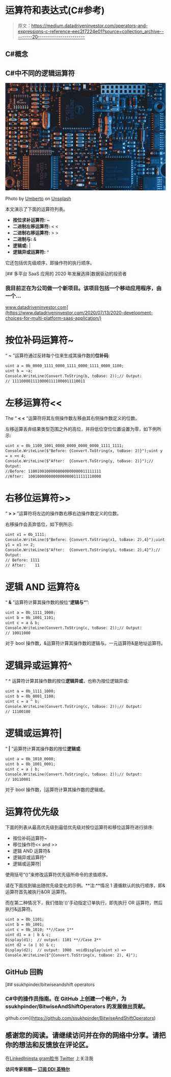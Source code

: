 # 运算符和表达式(C#参考)

> 原文：<https://medium.datadriveninvestor.com/operators-and-expressions-c-reference-eec2f7224e01?source=collection_archive---------20----------------------->

## C#概念

## C#中不同的逻辑运算符

![](img/dc1bb90774943b5274f1af6c2da88266.png)

Photo by [Umberto](https://unsplash.com/@umby?utm_source=unsplash&utm_medium=referral&utm_content=creditCopyText) on [Unsplash](https://unsplash.com/s/photos/electronic?utm_source=unsplash&utm_medium=referral&utm_content=creditCopyText)

本文演示了下面的运算符列表。

*   **按位求补运算符:** ~
*   **二进制左移运算符:** < <
*   **二进制右移运算符:** > >
*   **二进制与:** &
*   **逻辑或:** |
*   **逻辑异或运算符:** ^

它还包括优先级顺序，即操作符的执行顺序。

[](https://www.datadriveninvestor.com/2020/07/13/2020-development-choices-for-multi-platform-saas-application/) [## 多平台 SaaS 应用的 2020 年发展选择|数据驱动的投资者

### 我目前正在为公司做一个新项目。该项目包括一个移动应用程序，由一个…

www.datadriveninvestor.com](https://www.datadriveninvestor.com/2020/07/13/2020-development-choices-for-multi-platform-saas-application/) 

# 按位补码运算符~

“ **~** ”运算符通过反转每个位来生成其操作数的**位补码**:

```
uint a = 0b_0000_1111_0000_1111_0000_1111_0000_1100; 
uint b = ~a; 
Console.WriteLine(Convert.ToString(b, toBase: 2));// Output: 
// 11110000111100001111000011110011
```

# 左移运算符<<

The “ **< <** “运算符将其左侧操作数左移由其右侧操作数定义的位数。

左移运算丢弃结果类型范围之外的高位，并将低位空位位置设置为零，如下例所示:

```
uint x = 0b_1100_1001_0000_0000_0000_0000_1111_1111;
Console.WriteLine($"Before: {Convert.ToString(x, toBase: 2)}");uint y = x << 4;
Console.WriteLine($"After:  {Convert.ToString(y, toBase: 2)}");// Output:
//Before: 11001001000000000000000011111111
//After:  10010000000000000000111111110000
```

# 右移位运算符>>

“ **> >** ”运算符将左边的操作数右移右边操作数定义的位数。

右移操作会丢弃低位，如下例所示:

```
uint x1 = 0b_1111;
Console.WriteLine($"Before: {Convert.ToString(x1, toBase: 2),4}");uint y1 = x1 >> 2;
Console.WriteLine($"After:  {Convert.ToString(y1, toBase: 2),4}");// Output:
// Before: 1111
// After:    11
```

# 逻辑 AND 运算符&

“ **&** ”运算符计算其操作数的按位“**逻辑与“**”:

```
uint a = 0b_1111_1000;
uint b = 0b_1001_1101;
uint c = a & b;
Console.WriteLine(Convert.ToString(c, toBase: 2));// Output:
// 10011000
```

对于 bool 操作数，&运算符计算其操作数的逻辑与。一元运算符&是地址运算符。

# 逻辑异或运算符^

“ **^** 运算符计算其操作数的按位**逻辑异或**，也称为按位逻辑异或:

```
uint a = 0b_1111_1000;
uint b = 0b_0001_1100;
uint c = a ^ b;
Console.WriteLine(Convert.ToString(c, toBase: 2));// Output:
// 11100100
```

# 逻辑或运算符|

“ **|** ”运算符计算其操作数的按位**逻辑或**:

```
uint a = 0b_1010_0000;
uint b = 0b_1001_0001;
uint c = a | b;
Console.WriteLine(Convert.ToString(c, toBase: 2));// Output:
// 10110001
```

对于 bool 操作数，|运算符计算其操作数的逻辑或。

# 运算符优先级

下面的列表从最高优先级到最低优先级对按位运算符和移位运算符进行排序:

*   按位补码运算符~
*   移位操作符<< and >>
*   逻辑 AND 运算符&
*   逻辑异或运算符^
*   逻辑或运算符|

使用括号“()”来修改运算符优先级所命令的求值顺序。

请在下面找到输出随优先级变化的示例。**注:**情况 1 遵循默认的执行顺序，即&运算符首先被执行&OR 运算符。

而在第二种情况下，我们借助'()'手动指定订单执行，即先执行 OR 运算符，然后执行&运算符。

```
uint a = 0b_1101; 
uint b = 0b_1001; 
uint c = 0b_1010; **//Case 1**
uint d1 = a | b & c;
Display(d1);  // output: 1101 **//Case 2**
uint d2 = (a | b) & c; 
Display(d2);  // output: 1000  voidDisplay(uint x) => 
Console.WriteLine($"{Convert.ToString(x, toBase: 2), 4}");
```

## GitHub 回购

[](https://github.com/ssukhpinder/BitwiseAndShiftOperators) [## ssukhpinder/bitwiseandshift operators

### C#中的操作员指南。在 GitHub 上创建一个帐户，为 ssukhpinder/BitwiseAndShiftOperators 的发展做出贡献。

github.com](https://github.com/ssukhpinder/BitwiseAndShiftOperators) 

## 感谢您的阅读。请继续访问并在你的网络中分享。请把你的想法和反馈放在评论区。

在[LinkedIn](https://www.linkedin.com/in/sukhpinder-singh-532284a2/)[insta gram](https://www.instagram.com/sukhpindersukh/)[脸书](https://www.facebook.com/sukhpinder.singh.52/) [Twitter](https://twitter.com/sukhsukhpinder) 上关注我

**访问专家视图—** [**订阅 DDI 英特尔**](https://datadriveninvestor.com/ddi-intel)